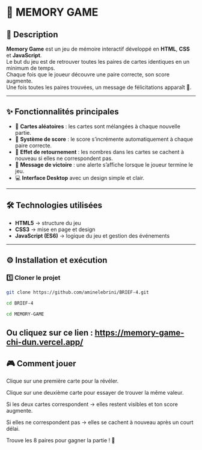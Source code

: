 # 🧠 MEMORY GAME

## 📘 Description

**Memory Game** est un jeu de mémoire interactif développé en **HTML**, **CSS** et **JavaScript**.  
Le but du jeu est de retrouver toutes les paires de cartes identiques en un minimum de temps.  
Chaque fois que le joueur découvre une paire correcte, son score augmente.  
Une fois toutes les paires trouvées, un message de félicitations apparaît 🎉.

---

## ✨ Fonctionnalités principales

- 🎴 **Cartes aléatoires** : les cartes sont mélangées à chaque nouvelle partie.  
- 🧩 **Système de score** : le score s’incrémente automatiquement à chaque paire correcte.  
- 🔄 **Effet de retournement** : les nombres dans les cartes se cachent à nouveau si elles ne correspondent pas.  
- 🥳 **Message de victoire** : une alerte s’affiche lorsque le joueur termine le jeu.  
- 💻 **Interface Desktop** avec un design simple et clair.

---

## 🛠️ Technologies utilisées

- **HTML5** → structure du jeu  
- **CSS3** → mise en page et design  
- **JavaScript (ES6)** → logique du jeu et gestion des événements


---

## ⚙️ Installation et exécution

### 1️⃣ Cloner le projet
```bash
git clone https://github.com/aminelebrini/BRIEF-4.git

cd BRIEF-4

cd MEMORY-GAME

```
Ou cliquez sur ce lien : https://memory-game-chi-dun.vercel.app/ 
---

## 🎮 Comment jouer

Clique sur une première carte pour la révéler.

Clique sur une deuxième carte pour essayer de trouver la même valeur.

Si les deux cartes correspondent → elles restent visibles et ton score augmente.

Si elles ne correspondent pas → elles se cachent à nouveau après un court délai.

Trouve les 8 paires pour gagner la partie ! 🎉

